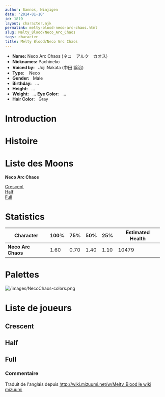 ```yaml
---
author: Sannos, Ninjigen
date: '2014-01-10'
id: 1819
layout: character.njk
permalink: melty-blood-neco-arc-chaos.html
slug: Melty_Blood/Neco_Arc_Chaos
tags: character
title: Melty Blood/Neco Arc Chaos
---
```


- **Name:** Neco Arc Chaos
(ネコ　アルク　カオス)
- **Nicknames:** Pachineko 
- **Voiced by:**   Joji Nakata (中田 譲治)
- **Type:**    Neco
- **Gender:**   Male 
- **Birthday:**   ...
- **Height:**   ...
- **Weight:**   ...
 **Eye Color:**   ...
- **Hair Color:**   Gray


# Introduction

# Histoire

# Liste des Moons

**Neco Arc Chaos**

[Crescent](melty-blood-neco_arc-chaos-crescent-moon.html)  
[Half](melty-blood-neco_arc-chaos-half-moon.html)  
[Full](melty-blood-neco_arc-chaos-full-moon.html)  

# Statistics

| Character          | 100% | 75%  | 50%  | 25%  | Estimated Health |
|--------------------|------|------|------|------|------------------|
| **Neco Arc Chaos** | 1.60 | 0.70 | 1.40 | 1.10 | 10479            |

# Palettes

![](/images/NecoChaos-colors.png "/images/NecoChaos-colors.png")

# Liste de joueurs

## Crescent

## Half

## Full

### Commentaire

Traduit de l'anglais depuis [http://wiki.mizuumi.net/w/Melty_Blood le
wiki
mizuumi](http://wiki.mizuumi.net/w/Melty_Blood_le_wiki_mizuumi)